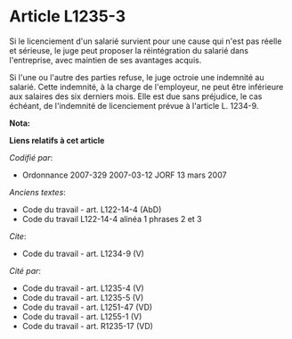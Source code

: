 # Article L1235-3

Si le licenciement d'un salarié survient pour une cause qui n'est pas réelle et sérieuse, le juge peut proposer la
réintégration du salarié dans l'entreprise, avec maintien de ses avantages acquis. 

Si l'une ou l'autre des parties refuse, le juge octroie une indemnité au salarié. Cette indemnité, à la charge de
l'employeur, ne peut être inférieure aux salaires des six derniers mois. Elle est due sans préjudice, le cas échéant, de
l'indemnité de licenciement prévue à l'article L. 1234-9.

**Nota:**



**Liens relatifs à cet article**

_Codifié par_:

  - Ordonnance 2007-329 2007-03-12 JORF 13 mars 2007

_Anciens textes_:

  - Code du travail - art. L122-14-4 (AbD)
  - Code du travail L122-14-4 alinéa 1 phrases 2 et 3

_Cite_:

  - Code du travail - art. L1234-9 (V)

_Cité par_:

  - Code du travail - art. L1235-4 (V)
  - Code du travail - art. L1235-5 (V)
  - Code du travail - art. L1251-47 (VD)
  - Code du travail - art. L1255-1 (V)
  - Code du travail - art. R1235-17 (VD)
